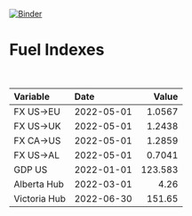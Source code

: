 [![Binder](https://mybinder.org/badge_logo.svg)](https://mybinder.org/v2/gh/AyrtonB/Global-Gas-Prices/master)

# Fuel Indexes

<br>

| Variable     | Date       |    Value |
|:-------------|:-----------|---------:|
| FX US->EU    | 2022-05-01 |   1.0567 |
| FX US->UK    | 2022-05-01 |   1.2438 |
| FX CA->US    | 2022-05-01 |   1.2859 |
| FX US->AL    | 2022-05-01 |   0.7041 |
| GDP US       | 2022-01-01 | 123.583  |
| Alberta Hub  | 2022-03-01 |   4.26   |
| Victoria Hub | 2022-06-30 | 151.65   |